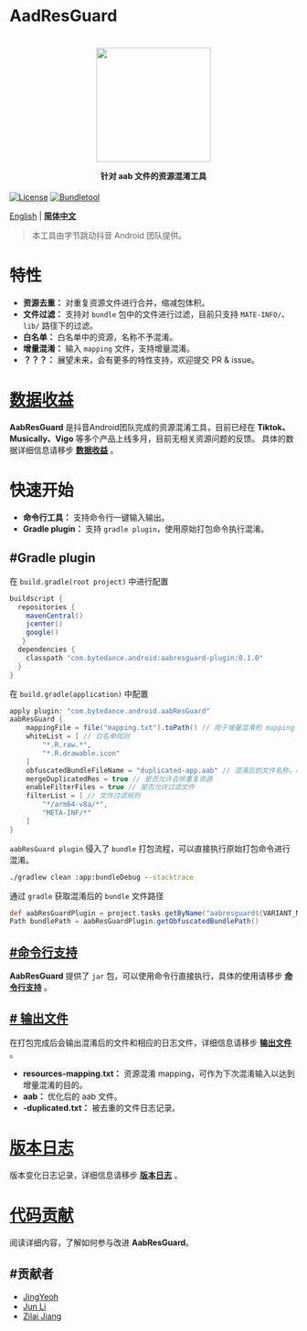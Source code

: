 # AadResGuard
<h1 align="center">
  <img src="" height="200" width="200"/>
  <p align="center" style="font-size: 0.5em">针对 aab 文件的资源混淆工具</p>
</h1>

[![License](https://img.shields.io/badge/license-Apache2.0-brightgreen)](../../LICENSE)
[![Bundletool](https://img.shields.io/badge/Dependency-Bundletool/0.10.0-blue)](https://github.com/google/bundletool)

[English](../../README.md) | **[简体中文](README.md)**

> 本工具由字节跳动抖音 Android 团队提供。

# 特性
- **资源去重：** 对重复资源文件进行合并，缩减包体积。
- **文件过滤：** 支持对 `bundle` 包中的文件进行过滤，目前只支持 `MATE-INFO/`、`lib/` 路径下的过滤。
- **白名单：** 白名单中的资源，名称不予混淆。
- **增量混淆：** 输入 `mapping` 文件，支持增量混淆。
- **？？？：** 展望未来，会有更多的特性支持，欢迎提交 PR & issue。

# [数据收益](DATA.md)
**AabResGuard** 是抖音Android团队完成的资源混淆工具，目前已经在 **Tiktok、Musically、Vigo** 等多个产品上线多月，目前无相关资源问题的反馈。
具体的数据详细信息请移步 **[数据收益](DATA.md)** 。

# 快速开始
- **命令行工具：** 支持命令行一键输入输出。
- **Gradle plugin：** 支持 `gradle plugin`，使用原始打包命令执行混淆。

## #Gradle plugin
在 `build.gradle(root project)` 中进行配置
```gradle
buildscript {
  repositories {
    mavenCentral()
    jcenter()
    google()
   }
  dependencies {
    classpath "com.bytedance.android:aabresguard-plugin:0.1.0"
  }
}
```

在 `build.gradle(application)` 中配置
```gradle
apply plugin: "com.bytedance.android.aabResGuard"
aabResGuard {
    mappingFile = file("mapping.txt").toPath() // 用于增量混淆的 mapping 文件
    whiteList = [ // 白名单规则
        "*.R.raw.*",
        "*.R.drawable.icon"
    ]
    obfuscatedBundleFileName = "duplicated-app.aab" // 混淆后的文件名称，必须以 `.aab` 结尾
    mergeDuplicatedRes = true // 是否允许去除重复资源
    enableFilterFiles = true // 是否允许过滤文件
    filterList = [ // 文件过滤规则
        "*/arm64-v8a/*",
        "META-INF/*"
    ]
}
```

`aabResGuard plugin` 侵入了 `bundle` 打包流程，可以直接执行原始打包命令进行混淆。
```cmd
./gradlew clean :app:bundleDebug --stacktrace
```

通过 `gradle` 获取混淆后的 `bundle` 文件路径
```groovy
def aabResGuardPlugin = project.tasks.getByName("aabresguard${VARIANT_NAME}")
Path bundlePath = aabResGuardPlugin.getObfuscatedBundlePath()
```

## [#命令行支持](COMMAND.md)
**AabResGuard** 提供了 `jar` 包，可以使用命令行直接执行，具体的使用请移步 **[命令行支持](COMMAND.md)** 。

## [# 输出文件](OUTPUT.md)
在打包完成后会输出混淆后的文件和相应的日志文件，详细信息请移步 **[输出文件](OUTPUT.md)** 。
- **resources-mapping.txt：** 资源混淆 mapping，可作为下次混淆输入以达到增量混淆的目的。
- **aab：** 优化后的 aab 文件。
- **-duplicated.txt：** 被去重的文件日志记录。

# [版本日志](CHANGELOG.md)
版本变化日志记录，详细信息请移步 **[版本日志](CHANGELOG.md)** 。

# [代码贡献](CONTRIBUTOR.md)
阅读详细内容，了解如何参与改进 **AabResGuard**。

## #贡献者
* [JingYeoh](https://github.com/JingYeoh)
* [Jun Li]()
* [Zilai Jiang](https://github.com/Zzzia)

